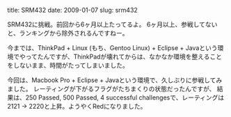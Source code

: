 title: SRM432
date: 2009-01-07
slug: srm432

SRM432に挑戦。前回から6ヶ月以上たってるよ。
6ヶ月以上、参戦してないと、ランキングから除外されるんですねー。

今までは、ThinkPad + Linux (もち、Gentoo Linux) + Eclipse + Javaという環境でやってたんですが、ThinkPadが壊れてからは、なかなか環境を整えることをしないまま、時間がたってしまいました。

今回は、Macbook Pro + Eclipse + Javaという環境で、久しぶりに参戦してみました。
レーティングが下がるフラグがたちまくりの状態だったんですが、 結果は、250 Passed, 500 Passed, 4 successful challengesで、レーティングは2121 -> 2220と上昇。ようやくRedになりました。
